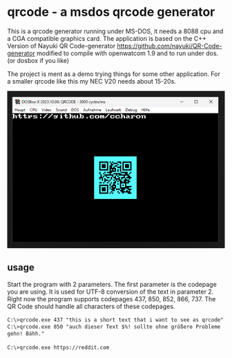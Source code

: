 # qrcode - a msdos qrcode generator

This is a qrcode generator running under MS-DOS, it needs a 8088 cpu and a CGA compatible graphics card. The application is based on the C++ Version of Nayuki QR Code-generator https://github.com/nayuki/QR-Code-generator modified to compile with openwatcom 1.9 and to run under dos. (or dosbox if you like)

The project is ment as a demo trying things for some other application. For a smaller qrcode like this my NEC V20 needs about 15-20s.

![qrcode dosbox](./doc/qrcode.png)

## usage
Start the program with 2 parameters. The first parameter is the codepage you are using. It is used for UTF-8 conversion of the text in parameter 2. Right now the program supports codepages 437, 850, 852, 866, 737. The QR Code should handle all characters of these codepages.

```
C:\>qrcode.exe 437 "this is a short text that i want to see as qrcode"
C:\>qrcode.exe 850 "auch dieser Text $%! sollte ohne größere Probleme gehn! Bähh."

C:\>qrcode.exe https://reddit.com
```
